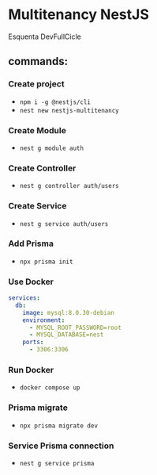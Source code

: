 # Multitenancy NestJS

Esquenta DevFullCicle

## commands:

### Create project
* `npm i -g @nestjs/cli`
* `nest new nestjs-multitenancy`
### Create Module
* `nest g module auth`
### Create Controller
* `nest g controller auth/users`
### Create Service
* `nest g service auth/users`
### Add Prisma
* `npx prisma init`
### Use Docker
```yaml
services:
  db:
    image: mysql:8.0.30-debian
    environment:
      - MYSQL_ROOT_PASSWORD=root
      - MYSQL_DATABASE=nest
    ports:
      - 3306:3306
```
### Run Docker
* `docker compose up`
### Prisma migrate
* `npx prisma migrate dev`
### Service Prisma connection
* `nest g service prisma`
